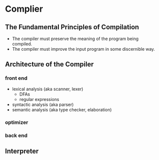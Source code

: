 # Complier

## The Fundamental Principles of Compilation
- The compiler must preserve the meaning of the program being compiled.
- The compiler must improve the input program in some discernible way.

## Architecture of the Compiler

### front end
- lexical analysis (aka scanner, lexer)
    - DFAs
    - regular expressions
- syntactic analysis (aka parser)
- semantic analysis (aka type checker, elaboration)

### optimizer



### back end


## Interpreter